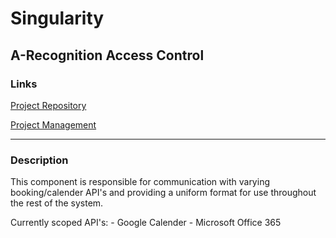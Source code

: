 # Singularity 
## A-Recognition Access Control
### Links 
[Project Repository](https://github.com/cos301-2019-se/A-Recognition)

[Project Management](https://app.zenhub.com/workspaces/a-recognition-5cc3f20307a4ab52d27abc9b/board?repos=182155877)

---

### Description 
This component is responsible for communication with varying booking/calender API's and providing a uniform format for use throughout the rest of the system.

Currently scoped API's:
    - Google Calender
    - Microsoft Office 365 